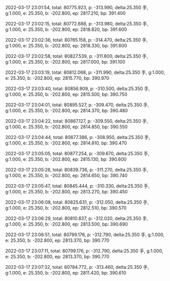2022-03-17 23:01:54, total: 80775.923, p: -313.990, delta:25.350 手, g:1.000, e: 25.350, b: -202.800, ep: 2817.210, bp: 391.400

2022-03-17 23:02:15, total: 80772.688, p: -313.980, delta:25.350 手, g:1.000, e: 25.350, b: -202.800, ep: 2818.820, bp: 391.600

2022-03-17 23:02:36, total: 80765.158, p: -314.470, delta:25.350 手, g:1.000, e: 25.350, b: -202.800, ep: 2818.330, bp: 391.600

2022-03-17 23:02:58, total: 80827.539, p: -311.800, delta:25.350 手, g:1.000, e: 25.350, b: -202.800, ep: 2817.000, bp: 391.100

2022-03-17 23:03:19, total: 80812.068, p: -311.990, delta:25.350 手, g:1.000, e: 25.350, b: -202.800, ep: 2815.770, bp: 390.970

2022-03-17 23:03:40, total: 80856.909, p: -310.500, delta:25.350 手, g:1.000, e: 25.350, b: -202.800, ep: 2815.500, bp: 390.750

2022-03-17 23:04:01, total: 80895.527, p: -309.470, delta:25.350 手, g:1.000, e: 25.350, b: -202.800, ep: 2814.370, bp: 390.480

2022-03-17 23:04:22, total: 80867.127, p: -309.550, delta:25.350 手, g:1.000, e: 25.350, b: -202.800, ep: 2814.850, bp: 390.550

2022-03-17 23:04:44, total: 80877.386, p: -308.950, delta:25.350 手, g:1.000, e: 25.350, b: -202.800, ep: 2814.810, bp: 390.470

2022-03-17 23:05:05, total: 80877.254, p: -309.670, delta:25.350 手, g:1.000, e: 25.350, b: -202.800, ep: 2815.130, bp: 390.600

2022-03-17 23:05:26, total: 80839.736, p: -311.270, delta:25.350 手, g:1.000, e: 25.350, b: -202.800, ep: 2814.650, bp: 390.740

2022-03-17 23:05:47, total: 80845.444, p: -310.330, delta:25.350 手, g:1.000, e: 25.350, b: -202.800, ep: 2813.270, bp: 390.450

2022-03-17 23:06:08, total: 80825.631, p: -312.050, delta:25.350 手, g:1.000, e: 25.350, b: -202.800, ep: 2812.510, bp: 390.570

2022-03-17 23:06:29, total: 80810.837, p: -312.020, delta:25.350 手, g:1.000, e: 25.350, b: -202.800, ep: 2813.500, bp: 390.690

2022-03-17 23:06:51, total: 80799.176, p: -312.790, delta:25.350 手, g:1.000, e: 25.350, b: -202.800, ep: 2813.370, bp: 390.770

2022-03-17 23:07:11, total: 80799.176, p: -312.790, delta:25.350 手, g:1.000, e: 25.350, b: -202.800, ep: 2813.370, bp: 390.770

2022-03-17 23:07:32, total: 80784.772, p: -313.460, delta:25.350 手, g:1.000, e: 25.350, b: -202.800, ep: 2811.420, bp: 390.610